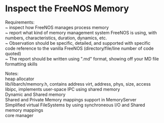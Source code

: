 # Inspect the FreeNOS Memory  
  
Requirements:  
  ~ inspect how FreeNOS manages process memory  
  ~ report what kind of memory management system FreeNOS is using, with numbers, characteristics, duration, dynamics, etc.  
  ~ Observation should be specific, detailed, and supported with specific code reference to the vanilla FreeNOS (directory/file/line number of code quoted)  
  ~ The report should be written using ".md" format, showing off your MD file formatting skills  

Notes:  
heap allocator  
lib/libarch/memory.h, contains address virt, address, phys, size, access  
libipc, implements user-space IPC using shared memory  
Dynamic and Shared memory  
Shared and Private Memory mappings support in MemoryServer  
Simplified virtual FileSystems by using synchroneous I/O and Shared memory mappings  
core manager  
